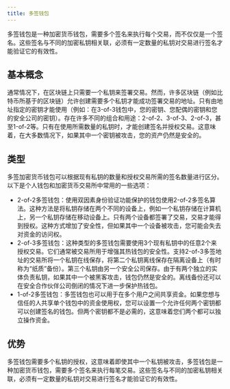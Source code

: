 ```yaml
---
title: 多签钱包
---
```

多签钱包是一种加密货币钱包，需要多个签名来执行每个交易，而不仅仅是一个签名。这些签名与不同的加密私钥相关联，必须有一定数量的私钥对交易进行签名才能验证它的有效性。

## 基本概念

通常情况下，在区块链上只需要一个私钥来签署交易。然而，许多区块链（例如比特币所基于的区块链）允许创建需要多个私钥才能成功签署交易的地址。只有由地址指定的密钥才能使用（例如：在3-of-3钱包中，您的密钥、您配偶的密钥和您的安全公司的密钥）。存在许多不同的组合和用途：2-of-2、3-of-3、2-of-3，甚至1-of-2等。只有在使用所需数量的私钥时，才能创建签名并授权交易。这意味着，在大多数情况下，如果其中一个密钥被攻击，您的资产仍然是安全的。

## 类型

多签加密货币钱包可以根据现有私钥的数量和授权交易所需的签名数量进行区分。以下是个人钱包和加密货币交易所中常用的一些选项：

- 2-of-2多签钱包：使用双因素身份验证功能保护的钱包使用2-of-2多签名算法。这种方法是将私钥存储在两个不同的设备上，例如一个私钥存储在计算机上，另一个私钥存储在移动设备上。只有两个设备都签署了交易，交易才能得到授权。这种方式增加了安全性，但如果其中一个设备被攻击，您可能会失去对资金的访问权。
- 2-of-3多签钱包：这种类型的多签钱包需要使用3个现有私钥中的任意2个来授权交易。它们通常被交易所用于增强其热钱包的安全性。支持2-of-3多签地址的交易所将一个私钥在线保存，将第二个私钥离线保存在隔离设备上（有时称为“纸质”备份）。第三个私钥由另一个安全公司保存。由于有两个独立的实体负责私钥，如果其中一个被黑客攻击，钱包仍然是安全的。离线备份还可以在安全合作伙伴公司倒闭的情况下进一步保护热钱包。
- 1-of-2多签钱包：多签钱包也可以用于在多个用户之间共享资金。如果您想与信任的人共享单个钱包中的资金使用权，您可以设置一个允许任何两个密钥都可以创建签名的钱包。但两个密钥都不是必需的，这意味着您们两个都可以独立操作资金。

## 优势

多签钱包需要多个私钥的授权，这意味着即使其中一个私钥被攻击，多签钱包是一种加密货币钱包，需要多个签名来执行每笔交易。这些签名与不同的加密私钥相关联，必须有一定数量的私钥对交易进行签名才能验证它的有效性。
